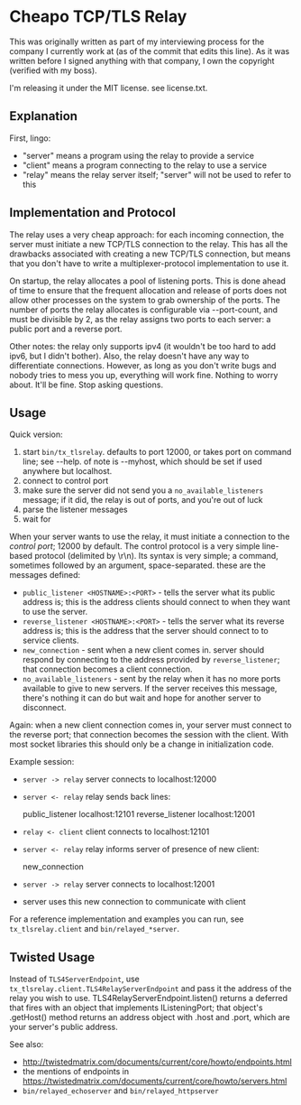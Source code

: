 Cheapo TCP/TLS Relay
====================

This was originally written as part of my interviewing process for the company I
currently work at (as of the commit that edits this line). As it was written before
I signed anything with that company, I own the copyright (verified with my boss).

I'm releasing it under the MIT license. see license.txt.

Explanation
-----------

First, lingo:

- "server" means a program using the relay to provide a service
- "client" means a program connecting to the relay to use a service
- "relay" means the relay server itself; "server" will not be used to refer to this


Implementation and Protocol
---------------------------

The relay uses a very cheap approach: for each incoming connection, the server must
initiate a new TCP/TLS connection to the relay. This has all the drawbacks associated
with creating a new TCP/TLS connection, but means that you don't have to write a
multiplexer-protocol implementation to use it.

On startup, the relay allocates a pool of listening ports. This is done ahead of time
to ensure that the frequent allocation and release of ports does not allow other
processes on the system to grab ownership of the ports. The number of ports the relay
allocates is configurable via --port-count, and must be divisible by 2, as the relay
assigns two ports to each server: a public port and a reverse port.

Other notes: the relay only supports ipv4 (it wouldn't be too hard to add ipv6, but
I didn't bother). Also, the relay doesn't have any way to differentiate connections.
However, as long as you don't write bugs and nobody tries to mess you up, everything
will work fine. Nothing to worry about. It'll be fine. Stop asking questions.

Usage
-----

Quick version:

1. start `bin/tx_tlsrelay`. defaults to port 12000, or takes port on command line;
   see --help. of note is --myhost, which should be set if used anywhere but localhost.
2. connect to control port
3. make sure the server did not send you a `no_available_listeners` message; if it
   did, the relay is out of ports, and you're out of luck
4. parse the listener messages
5. wait for 

When your server wants to use the relay, it must initiate a connection to the
*control port*; 12000 by default. The control protocol is a very simple line-based
protocol (delimited by \r\n). Its syntax is very simple; a command, sometimes
followed by an argument, space-separated. these are the messages defined:

- `public_listener <HOSTNAME>:<PORT>` - tells the server what its public address is;
  this is the address clients should connect to when they want to use the server.
- `reverse_listener <HOSTNAME>:<PORT>` - tells the server what its reverse address is;
  this is the address that the server should connect to to service clients.
- `new_connection` - sent when a new client comes in. server should respond by
  connecting to the address provided by `reverse_listener`; that connection becomes
  a client connection.
- `no_available_listeners` - sent by the relay when it has no more ports available
  to give to new servers. If the server receives this message, there's nothing it
  can do but wait and hope for another server to disconnect.

Again: when a new client connection comes in, your server must connect to the
reverse port; that connection becomes the session with the client. With most socket
libraries this should only be a change in initialization code.

Example session:

- `server -> relay` server connects to localhost:12000
- `server <- relay` relay sends back lines:


    public_listener localhost:12101
    reverse_listener localhost:12001


- `relay <- client` client connects to localhost:12101
- `server <- relay` relay informs server of presence of new client:


    new_connection


- `server -> relay` server connects to localhost:12001
- server uses this new connection to communicate with client

For a reference implementation and examples you can run, see `tx_tlsrelay.client`
and `bin/relayed_*server`.

Twisted Usage
-------------

Instead of `TLS4ServerEndpoint`, use `tx_tlsrelay.client.TLS4RelayServerEndpoint`
and pass it the address of the relay you wish to use. TLS4RelayServerEndpoint.listen()
returns a deferred that fires with an object that implements IListeningPort;
that object's .getHost() method returns an address object with .host and .port, which
are your server's public address.

See also:

- http://twistedmatrix.com/documents/current/core/howto/endpoints.html
- the mentions of endpoints in
  https://twistedmatrix.com/documents/current/core/howto/servers.html
- `bin/relayed_echoserver` and `bin/relayed_httpserver`
